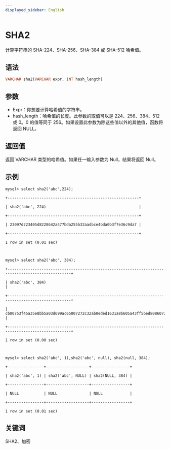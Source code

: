 ```yaml
---
displayed_sidebar: English
---
```


# SHA2

计算字符串的 SHA-224、SHA-256、SHA-384 或 SHA-512 哈希值。

## 语法

```Haskell
VARCHAR sha2(VARCHAR expr, INT hash_length)
```

## 参数

- Expr：你想要计算哈希值的字符串。
- hash_length：哈希值的长度。此参数的取值可以是 224、256、384、512 或 0。0 的值等同于 256。如果设置此参数为除这些值以外的其他值，函数将返回 NULL。

## 返回值

返回 VARCHAR 类型的哈希值。如果任一输入参数为 Null，结果将返回 Null。

## 示例

```Plain
mysql> select sha2('abc',224);

+----------------------------------------------------------+

| sha2('abc', 224)                                         |

+----------------------------------------------------------+

| 23097d223405d8228642a477bda255b32aadbce4bda0b3f7e36c9da7 |

+----------------------------------------------------------+

1 row in set (0.01 sec)



mysql> select sha2('abc', 384);

+--------------------------------------------------------------------------------------------------+

| sha2('abc', 384)                                                                                 |

+--------------------------------------------------------------------------------------------------+

| cb00753f45a35e8bb5a03d699ac65007272c32ab0eded1631a8b605a43ff5bed8086072ba1e7cc2358baeca134c825a7 |

+--------------------------------------------------------------------------------------------------+

1 row in set (0.00 sec)



mysql> select sha2('abc', 1),sha2('abc', null), sha2(null, 384);

+----------------+-------------------+-----------------+

| sha2('abc', 1) | sha2('abc', NULL) | sha2(NULL, 384) |

+----------------+-------------------+-----------------+

| NULL           | NULL              | NULL            |

+----------------+-------------------+-----------------+

1 row in set (0.01 sec)
```

## 关键词

SHA2、加密
